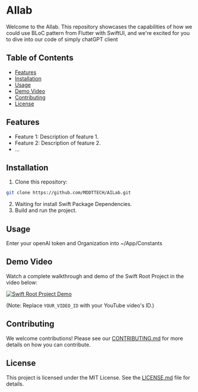 # AIlab

Welcome to the AIlab. This repository showcases the capabilities of how we could use BLoC pattern from Flutter with SwiftUI, and we're excited for you to dive into our code of simply chatGPT client


## Table of Contents

- [Features](#features)
- [Installation](#installation)
- [Usage](#usage)
- [Demo Video](#demo-video)
- [Contributing](#contributing)
- [License](#license)

## Features

- Feature 1: Description of feature 1.
- Feature 2: Description of feature 2.
- ...

## Installation

1. Clone this repository:
```bash
git clone https://github.com/MDDTTECH/AILab.git
```
2. Waiting for install Swift Package Dependencies.
4. Build and run the project.

## Usage

Enter your openAI token and Organization into ~/App/Constants

## Demo Video

Watch a complete walkthrough and demo of the Swift Root Project in the video below:

[![Swift Root Project Demo](https://img.youtube.com/vi/YOUR_VIDEO_ID/0.jpg)](https://www.youtube.com/watch?v=YOUR_VIDEO_ID)

(Note: Replace `YOUR_VIDEO_ID` with your YouTube video's ID.)

## Contributing

We welcome contributions! Please see our [CONTRIBUTING.md](CONTRIBUTING.md) for more details on how you can contribute.

## License

This project is licensed under the MIT License. See the [LICENSE.md](LICENSE.md) file for details.
```
